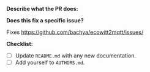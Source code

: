 **Describe what the PR does:**

**Does this fix a specific issue?**

Fixes https://github.com/bachya/ecowitt2mqtt/issues/<ISSUE ID>
  
**Checklist:**

- [ ] Update `README.md` with any new documentation.
- [ ] Add yourself to `AUTHORS.md`.
